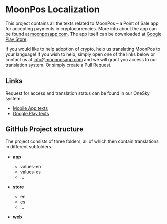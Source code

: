 # MoonPos Localization
This project contains all the texts related to MoonPos – a Point of Sale app for accepting payments in cryptocurrencies. More info about the app can be found at [moonposapp.com](https://moonposapp.com). The app itself can be downloaded at [Google Play Store](https://play.google.com/store/apps/details?id=com.moonpos).

If you would like to help adoption of crypto, help us translating MoonPos to your language! If you wish to help, simply open one of the links below or contact us at info@moonposapp.com and we will grant you access to our translation system. Or simply create a Pull Request.

## Links

Request for access and translation status can be found in our OneSky system:

- [Mobile App texts](https://os6csrn.oneskyapp.com/collaboration/project?id=169797)
- [Google Play texts](https://os6csrn.oneskyapp.com/collaboration/project?id=170025)

## GitHub Project structure
The project consists of three folders, all of which then contain translations in different subfolders.

- **app**
	- values-en  
	- values-es
	- ...
  
- **store**
	- en
	- es
	- ...
- **web**